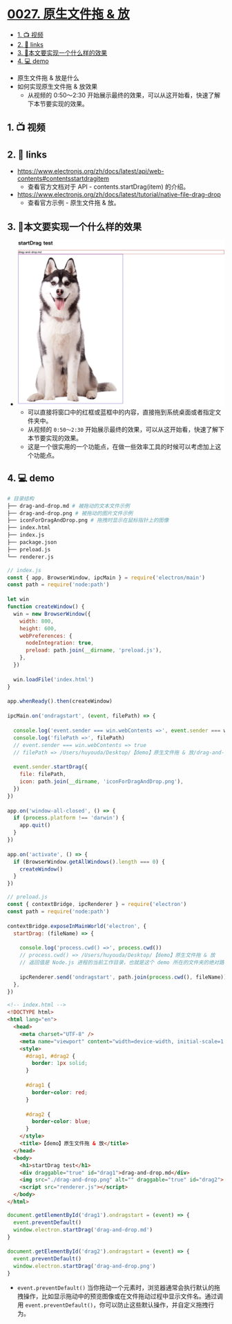 # [0027. 原生文件拖 & 放](https://github.com/Tdahuyou/TNotes.electron/tree/main/notes/0027.%20%E5%8E%9F%E7%94%9F%E6%96%87%E4%BB%B6%E6%8B%96%20%26%20%E6%94%BE)


<!-- region:toc -->

- [1. 📺 视频](#1--视频)
- [2. 🔗 links](#2--links)
- [3. 📒本文要实现一个什么样的效果](#3-本文要实现一个什么样的效果)
- [4. 💻 demo](#4--demo)

<!-- endregion:toc -->
- 原生文件拖 & 放是什么
- 如何实现原生文件拖 & 放效果
  - 从视频的 0:50～2:30 开始展示最终的效果，可以从这开始看，快速了解下本节要实现的效果。

## 1. 📺 视频

<BilibiliOutsidePlayer id="BV1kBFyeREQy" />

## 2. 🔗 links

- https://www.electronjs.org/zh/docs/latest/api/web-contents#contentsstartdragitem
  - 查看官方文档对于 API - contents.startDrag(item) 的介绍。
- https://www.electronjs.org/zh/docs/latest/tutorial/native-file-drag-drop
  - 查看官方示例 - 原生文件拖 & 放。

## 3. 📒本文要实现一个什么样的效果

- ![](assets/2024-10-13-21-25-12.png)
  - 可以直接将窗口中的红框或蓝框中的内容，直接拖到系统桌面或者指定文件夹中。
  - 从视频的 `0:50～2:30` 开始展示最终的效果，可以从这开始看，快速了解下本节要实现的效果。
  - 这是一个很实用的一个功能点，在做一些效率工具的时候可以考虑加上这个功能点。

## 4. 💻 demo

```bash
# 目录结构
├── drag-and-drop.md # 被拖动的文本文件示例
├── drag-and-drop.png # 被拖动的图片文件示例
├── iconForDragAndDrop.png # 拖拽时显示在鼠标指针上的图像
├── index.html
├── index.js
├── package.json
├── preload.js
└── renderer.js
```

```js
// index.js
const { app, BrowserWindow, ipcMain } = require('electron/main')
const path = require('node:path')

let win
function createWindow() {
  win = new BrowserWindow({
    width: 800,
    height: 600,
    webPreferences: {
      nodeIntegration: true,
      preload: path.join(__dirname, 'preload.js'),
    },
  })

  win.loadFile('index.html')
}

app.whenReady().then(createWindow)

ipcMain.on('ondragstart', (event, filePath) => {

  console.log('event.sender === win.webContents =>', event.sender === win.webContents) // true
  console.log('filePath =>', filePath)
  // event.sender === win.webContents => true
  // filePath => /Users/huyouda/Desktop/【demo】原生文件拖 & 放/drag-and-drop.md

  event.sender.startDrag({
    file: filePath,
    icon: path.join(__dirname, 'iconForDragAndDrop.png'),
  })
})

app.on('window-all-closed', () => {
  if (process.platform !== 'darwin') {
    app.quit()
  }
})

app.on('activate', () => {
  if (BrowserWindow.getAllWindows().length === 0) {
    createWindow()
  }
})
```

```js
// preload.js
const { contextBridge, ipcRenderer } = require('electron')
const path = require('node:path')

contextBridge.exposeInMainWorld('electron', {
  startDrag: (fileName) => {

    console.log('process.cwd() =>', process.cwd())
    // process.cwd() => /Users/huyouda/Desktop/【demo】原生文件拖 & 放
    // 返回值是 Node.js 进程的当前工作目录，也就是这个 demo 所在的文件夹的绝对路径。

    ipcRenderer.send('ondragstart', path.join(process.cwd(), fileName))
  },
})
```

```html
<!-- index.html -->
<!DOCTYPE html>
<html lang="en">
  <head>
    <meta charset="UTF-8" />
    <meta name="viewport" content="width=device-width, initial-scale=1.0" />
    <style>
      #drag1, #drag2 {
        border: 1px solid;
      }

      #drag1 {
        border-color: red;
      }

      #drag2 {
        border-color: blue;
      }
    </style>
    <title>【demo】原生文件拖 & 放</title>
  </head>
  <body>
    <h1>startDrag test</h1>
    <div draggable="true" id="drag1">drag-and-drop.md</div>
    <img src="./drag-and-drop.png" alt="" draggable="true" id="drag2">
    <script src="renderer.js"></script>
  </body>
</html>
```

```js
document.getElementById('drag1').ondragstart = (event) => {
  event.preventDefault()
  window.electron.startDrag('drag-and-drop.md')
}

document.getElementById('drag2').ondragstart = (event) => {
  event.preventDefault()
  window.electron.startDrag('drag-and-drop.png')
}
```

- `event.preventDefault()` 当你拖动一个元素时，浏览器通常会执行默认的拖拽操作，比如显示拖动中的预览图像或在文件拖动过程中显示文件名。通过调用 `event.preventDefault()`，你可以防止这些默认操作，并自定义拖拽行为。
